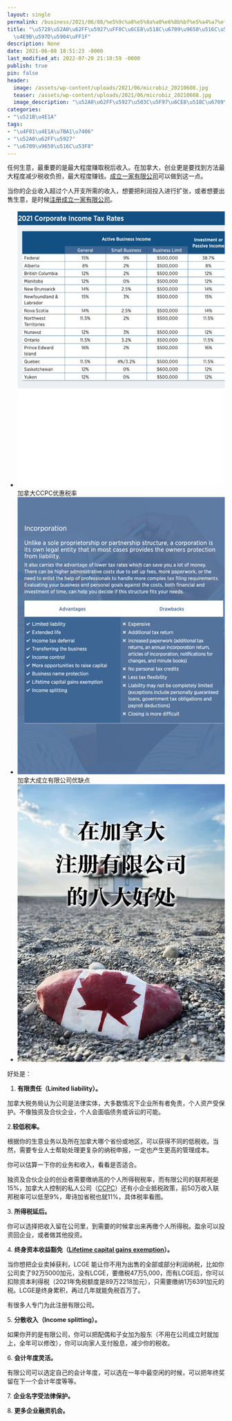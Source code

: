 ```yaml
---
layout: single
permalink: /business/2021/06/08/%e5%9c%a8%e5%8a%a0%e6%8b%bf%e5%a4%a7%ef%bc%8c%e6%b3%a8%e5%86%8c%e6%9c%89%e9%99%90%e5%85%ac%e5%8f%b8%e6%9c%89%e5%93%aa%e4%ba%9b%e5%a5%bd%e5%a4%84%ef%bc%9f/
title: "\u5728\u52A0\u62FF\u5927\uFF0C\u6CE8\u518C\u6709\u9650\u516C\u53F8\u6709\u54EA\
  \u4E9B\u597D\u5904\uFF1F"
description: None
date: 2021-06-08 18:51:23 -0000
last_modified_at: 2022-07-29 21:10:59 -0000
publish: true
pin: false
header:
  image: /assets/wp-content/uploads/2021/06/microbiz_20210608.jpg
  teaser: /assets/wp-content/uploads/2021/06/microbiz_20210608.jpg
  image_description: "\u52A0\u62FF\u5927\u503C\u5F97\u6CE8\u518C\u6709\u9650\u516C\u53F8\u5417\uFF1F"
categories:
- "\u521B\u4E1A"
tags:
- "\u4F01\u4E1A\u7BA1\u7406"
- "\u52A0\u62FF\u5927"
- "\u6709\u9650\u516C\u53F8"
---
```

任何生意，最重要的是最大程度赚取税后收入。在加拿大，创业更是要找到方法最大程度减少税收负担，最大程度赚钱。[成立一家有限公司](https://www.ic.gc.ca/eic/site/cd-dgc.nsf/eng/cs06642.html)可以做到这一点。

当你的企业收入超过个人开支所需的收入，想要把利润投入进行扩张，或者想要出售生意，是时候[注册成立一家有限公司](https://www.canada.ca/en/services/business/start/register-with-gov/register-corp.html)。

* ![](/assets/wp-content/uploads/2021/06/20210608-2-768x1024.jpg)加拿大CCPC优惠税率
* ![](/assets/wp-content/uploads/2021/06/20210608-1-768x1024.jpg)加拿大成立有限公司优缺点
* ![](/assets/wp-content/uploads/2021/06/microbiz_20210608-767x1024.jpg)

好处是：

  1. **有限责任（Limited liability）。**

加拿大税务局认为公司是法律实体，大多数情况下企业所有者免责，个人资产受保护。不像独资及合伙企业，个人会面临债务或诉讼的可能。

2.**较低税率。**

根据你的生意业务以及所在加拿大哪个省份或地区，可以获得不同的低税收。当然，需要专业人士帮助处理更复杂的纳税申报，一定也产生更高的管理成本。

你可以估算一下你的业务和收入，看看是否适合。

独资及合伙企业的创业者需要缴纳高的个人所得税税率，而有限公司的联邦税是15%，加拿大人控制的私人公司（[CCPC](https://www.canada.ca/en/revenue-agency/services/tax/businesses/topics/corporations/corporation-tax-rates.html)）还有小企业抵税政策，前50万收入联邦税率可以低至9%，卑诗加省税也就11%，具体税率看图。

3\. **所得税延后。**

你可以选择把收入留在公司里，到需要的时候拿出来再缴个人所得税。盈余可以投资回企业，或者做其他投资。

4\. **终身资本收益豁免（[Lifetime capital gains exemption](https://www.canada.ca/en/revenue-agency/services/tax/individuals/topics/about-your-tax-return/tax-return/completing-a-tax-return/deductions-credits-expenses/line-25400-capital-gains-deduction/what-deduction-limit.html)）。**

当你想把企业卖掉获利，LCGE 能让你不用为出售的全部或部分利润纳税，比如你公司卖了92万5000加元，没有LCGE，要缴税47万5,000，而有LCGE后，你可以扣除资本利得税（2021年免税额度是89万2218加元），只需要缴纳1万6391加元的税。LCGE是终身累积，再过几年就能免税百万了。

有很多人专门为此注册有限公司。

5\. **分散收入（Income splitting）。**

如果你开的是有限公司，你可以把配偶和子女加为股东（不用在公司成立时就加上，全年可以修改），你可以向家人支付股息，减少你的税收。

6\. **会计年度灵活。**

有限公司可以选定自己的会计年度，可以选在一年中最空闲的时候，可以把年终奖留在下一个会计年度等等。

7\. **企业名字受法律保护。**

8\. **更多企业融资机会。**
